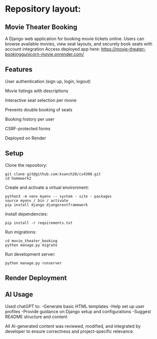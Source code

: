 # Repository layout:


## Movie Theater Booking
A Django web application for booking movie tickets online. Users can browse available movies, view seat layouts, and securely book seats with account integration
Access deployed app here: https://movie-theater-bookinggunicorn-movie.onrender.com/ 

## Features
User authentication (sign up, login, logout)

Movie listings with descriptions

Interactive seat selection per movie

Prevents double booking of seats

Booking history per user

CSRF-protected forms

Deployed on Render


## Setup 

Clone the repository:

    git clone git@github.com:ksanch20/cs4300.git
    cd homework2

Create and activate a virtual environment:

    python3 -m venv myenv -- system - site - packages
    source myenv / bin / activate
    pip install django djangorestframework


Install dependencies:

    pip install -r requirements.txt

Run migrations:

    cd movie_theater_booking
    python manage.py migrate

Run development server:

    python manage.py runserver


## Render Deployment 

## AI Usage
Used chatGPT to:
-Generate basic HTML templates
-Help set up user profiles 
-Provide guidance on Django setup and configurations 
-Suggest README structure and content

All AI-generated content was reviewed, modified, and integrated by developer
to ensure correctness and project-specific relevance. 




